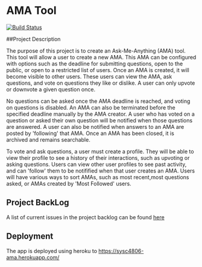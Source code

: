 # AMA Tool

[![Build Status](https://travis-ci.com/4806/ama.svg?token=MPuUxtfuLzmhXtay93BR&branch=master)](https://travis-ci.com/4806/ama)

##Project Description

The purpose of this project is to create an Ask-Me-Anything (AMA) tool. This tool will allow a user to 
create a new AMA. This AMA can be configured with options such as the deadline for submitting questions,
open to the public, or open to a restricted list of users. Once an AMA is created, it will become visible
to other users. These users can view the AMA, ask questions, and vote on questions they like or dislike. 
A user can only upvote or downvote a given question once. 

No questions can be asked once the AMA deadline is reached, and voting on questions is disabled. An AMA can 
also be terminated before the specified deadline manually by the AMA creator. A user who has voted on a
question or asked their own question will be notified when those questions are answered. A user can also be
notified when answers to an AMA are posted by 'following' that AMA. Once an AMA has been closed, it is 
archived and remains searchable.  

To vote and ask questions, a user must create a profile. They will be able to view their profile to see a 
history of their interactions, such as upvoting or asking questions. Users can view other user profiles to see past activity,
and can 'follow' them to be notifified when that user creates an AMA. Users will have various ways to sort
AMAs, such as most recent,most questions asked, or AMAs created by 'Most Followed' users.

   
## Project BackLog

A list of current issues in the project backlog can be found [here](https://github.com/4806/ama/milestone/1)

## Deployment

The app is deployed using heroku to https://sysc4806-ama.herokuapp.com/

